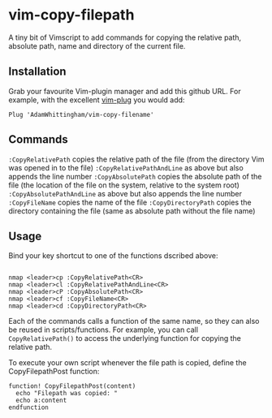 vim-copy-filepath
=================

A tiny bit of Vimscript to add commands for copying the relative path, absolute path, name and directory of the current file.

Installation
------------

Grab your favourite Vim-plugin manager and add this github URL.
For example, with the excellent [vim-plug](https://github.com/junegunn/vim-plug) you would add:

```
Plug 'AdamWhittingham/vim-copy-filename'
```

Commands
--------

`:CopyRelativePath` copies the relative path of the file (from the directory Vim was opened in to the file)
`:CopyRelativePathAndLine` as above but also appends the line number
`:CopyAbsolutePath` copies the absolute path of the file (the location of the file on the system, relative to the system root)
`:CopyAbsolutePathAndLine` as above but also appends the line number
`:CopyFileName` copies the name of the file
`:CopyDirectoryPath` copies the directory containing the file (same as absolute path without the file name)

Usage
-----

Bind your key shortcut to one of the functions dscribed above:

```

nmap <leader>cp :CopyRelativePath<CR>
nmap <leader>cl :CopyRelativePathAndLine<CR>
nmap <leader>cP :CopyAbsolutePath<CR>
nmap <leader>cf :CopyFileName<CR>
nmap <leader>cd :CopyDirectoryPath<CR>

```

Each of the commands calls a function of the same name, so they can also be reused in scripts/functions. For example, you can call `CopyRelativePath()` to access the underlying function for copying the relative path.

To execute your own script whenever the file path is copied, define the CopyFilepathPost function:

```
function! CopyFilepathPost(content)
  echo "Filepath was copied: "
  echo a:content
endfunction
```
